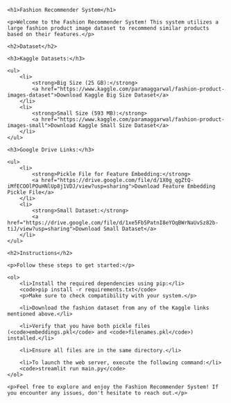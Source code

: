 <!DOCTYPE html>
<html lang="en">

<head>
    <meta charset="UTF-8">
    <meta name="viewport" content="width=device-width, initial-scale=1.0">
    <title>Fashion Recommender System</title>
</head>

<body>

    <h1>Fashion Recommender System</h1>

    <p>Welcome to the Fashion Recommender System! This system utilizes a large fashion product image dataset to recommend similar products based on their features.</p>

    <h2>Dataset</h2>

    <h3>Kaggle Datasets:</h3>

    <ul>
        <li>
            <strong>Big Size (25 GB):</strong>
            <a href="https://www.kaggle.com/paramaggarwal/fashion-product-images-dataset">Download Kaggle Big Size Dataset</a>
        </li>
        <li>
            <strong>Small Size (593 MB):</strong>
            <a href="https://www.kaggle.com/paramaggarwal/fashion-product-images-small">Download Kaggle Small Size Dataset</a>
        </li>
    </ul>

    <h3>Google Drive Links:</h3>

    <ul>
        <li>
            <strong>Pickle File for Feature Embedding:</strong>
            <a href="https://drive.google.com/file/d/1X0g_qgZtQ-iMfECOOlPOuHNlUp8j1VDJ/view?usp=sharing">Download Feature Embedding Pickle File</a>
        </li>
        <li>
            <strong>Small Dataset:</strong>
            <a href="https://drive.google.com/file/d/1xe5Fb5PatnI8eYOqBWrNaUvSz82b-tiJ/view?usp=sharing">Download Small Dataset</a>
        </li>
    </ul>

    <h2>Instructions</h2>

    <p>Follow these steps to get started:</p>

    <ol>
        <li>Install the required dependencies using pip:</li>
        <code>pip install -r requirements.txt</code>
        <p>Make sure to check compatibility with your system.</p>

        <li>Download the fashion dataset from any of the Kaggle links mentioned above.</li>

        <li>Verify that you have both pickle files (<code>embeddings.pkl</code> and <code>filenames.pkl</code>) installed.</li>

        <li>Ensure all files are in the same directory.</li>

        <li>To launch the web server, execute the following command:</li>
        <code>streamlit run main.py</code>
    </ol>

    <p>Feel free to explore and enjoy the Fashion Recommender System! If you encounter any issues, don't hesitate to reach out.</p>

</body>

</html>
